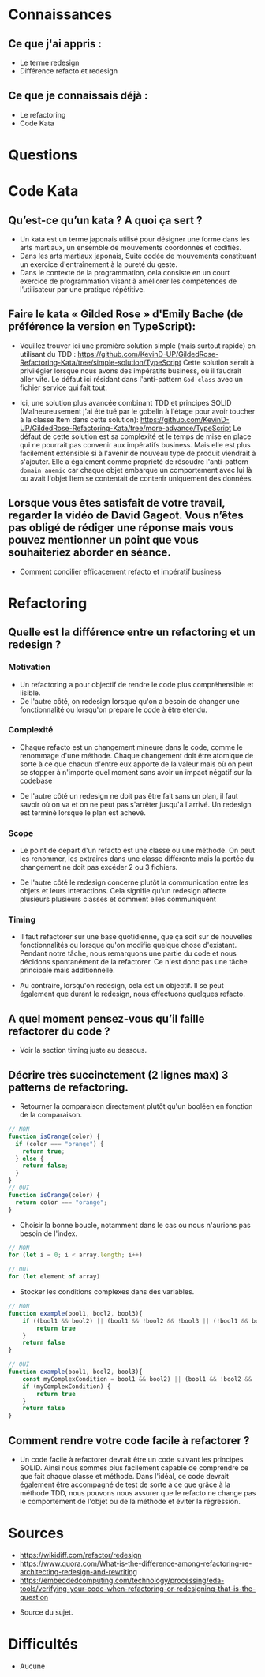 # Connaissances

## Ce que j'ai appris :
- Le terme redesign
- Différence refacto et redesign

## Ce que je connaissais déjà :
- Le refactoring
- Code Kata

# Questions
# Code Kata
## Qu’est-ce qu’un kata ? A quoi ça sert ?

- Un kata est un terme japonais utilisé pour désigner une forme dans les arts martiaux, un ensemble de mouvements coordonnés et codifiés.
- Dans les arts martiaux japonais, Suite codée de mouvements constituant un exercice d'entraînement à la pureté du geste.
- Dans le contexte de la programmation, cela consiste en un court exercice de programmation visant à améliorer les compétences de l’utilisateur par une pratique répétitive.

## Faire le kata « Gilded Rose » d'Emily Bache (de préférence la version en TypeScript):
- Veuillez trouver ici une première solution simple (mais surtout rapide) en utilisant du TDD :
https://github.com/KevinD-UP/GildedRose-Refactoring-Kata/tree/simple-solution/TypeScript
Cette solution serait à privilégier lorsque nous avons des impératifs business, où il faudrait aller vite. Le défaut ici résidant dans l'anti-pattern `God class` avec un fichier service qui fait tout.

- Ici, une solution plus avancée combinant TDD et principes SOLID (Malheureusement j'ai été tué par le gobelin à l'étage pour avoir toucher à la classe Item dans cette solution):
https://github.com/KevinD-UP/GildedRose-Refactoring-Kata/tree/more-advance/TypeScript
Le défaut de cette solution est sa complexité et le temps de mise en place qui ne pourrait pas convenir aux impératifs business. Mais elle est plus facilement extensible si à l'avenir de nouveau type de produit viendrait à s'ajouter. Elle a également comme propriété de résoudre l'anti-pattern `domain anemic` car chaque objet embarque un comportement avec lui là ou avait l'objet Item se contentait de contenir uniquement des données.

## Lorsque vous êtes satisfait de votre travail, regarder la vidéo de David Gageot. Vous n’êtes pas obligé de rédiger une réponse mais vous pouvez mentionner un point que vous souhaiteriez aborder en séance.
- Comment concilier efficacement refacto et impératif business

# Refactoring
## Quelle est la différence entre un refactoring et un redesign ?
### Motivation
- Un refactoring a pour objectif de rendre le code plus compréhensible et lisible.
- De l'autre côté, on redesign lorsque qu'on a besoin de changer une fonctionnalité ou lorsqu'on prépare le code à être étendu.

### Complexité
- Chaque refacto est un changement mineure dans le code, comme le renommage d'une méthode. Chaque changement doit être atomique de sorte à ce que chacun d'entre eux apporte de la valeur mais où on peut se stopper à n'importe quel moment sans avoir un impact négatif sur la codebase

- De l'autre côté un redesign ne doit pas être fait sans un plan, il faut savoir où on va et on ne peut pas s'arrêter jusqu'à l'arrivé. Un redesign est terminé lorsque le plan est achevé.

### Scope
- Le point de départ d'un refacto est une classe ou une méthode. On peut les renommer, les extraires dans une classe différente mais la portée du changement ne doit pas excéder 2 ou 3 fichiers.

- De l'autre côté le redesign concerne plutôt la communication entre les objets et leurs interactions. Cela signifie qu'un redesign affecte plusieurs plusieurs classes et comment elles communiquent

### Timing
- Il faut refactorer sur une base quotidienne, que ça soit sur de nouvelles fonctionnalités ou lorsque qu'on modifie quelque chose d'existant. Pendant notre tâche, nous remarquons une partie du code et nous décidons spontanément de la refactorer. Ce n'est donc pas une tâche principale mais additionnelle.

- Au contraire, lorsqu'on redesign, cela est un objectif. Il se peut également que durant le redesign, nous effectuons quelques refacto.

## A quel moment pensez-vous qu’il faille refactorer du code ?
- Voir la section timing juste au dessous.

## Décrire très succinctement (2 lignes max) 3 patterns de refactoring.
- Retourner la comparaison directement plutôt qu'un booléen en fonction de la comparaison.
```TypeScript
// NON
function isOrange(color) {
  if (color === "orange") {
    return true;
  } else {
    return false;
  }
}
// OUI
function isOrange(color) {
  return color === "orange";
}
```
- Choisir la bonne boucle, notamment dans le cas ou nous n'aurions pas besoin de l'index.
```TypeScript
// NON
for (let i = 0; i < array.length; i++)

// OUI
for (let element of array)
```
- Stocker les conditions complexes dans des variables.
```TypeScript
// NON
function example(bool1, bool2, bool3){
    if ((bool1 && bool2) || (bool1 && !bool2 && !bool3 || (!bool1 && bool2)) || (bool1 && bool2 && bool3)) {
        return true
    }
    return false
}

// OUI
function example(bool1, bool2, bool3){
    const myComplexCondition = bool1 && bool2) || (bool1 && !bool2 && !bool3 || (!bool1 && bool2)) || (bool1 && bool2 && bool3)
    if (myComplexCondition) {
        return true
    }
    return false
}
```

## Comment rendre votre code facile à refactorer ?
- Un code facile à refactorer devrait être un code suivant les principes SOLID. Ainsi nous sommes plus facilement capable de comprendre ce que fait chaque classe et méthode. Dans l'idéal, ce code devrait également être accompagné de test de sorte à ce que grâce à la méthode TDD, nous pouvons nous assurer que le refacto ne change pas le comportement de l'objet ou de la méthode et éviter la régression.

# Sources
- https://wikidiff.com/refactor/redesign
- https://www.quora.com/What-is-the-difference-among-refactoring-re-architecting-redesign-and-rewriting
- https://embeddedcomputing.com/technology/processing/eda-tools/verifying-your-code-when-refactoring-or-redesigning-that-is-the-question
+ Source du sujet.

# Difficultés

- Aucune

